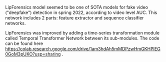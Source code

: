 LipForensics model seemed to be one of SOTA models for fake video ("deepfake") detection in spring 2022, according to video level AUC. This network includes 2 parts: feature extractor and sequence classifier networks.

LipForensics was improved by adding a time-series transformation module called Temporal Transformer Network between its sub-modules. 
The code can be found here https://colab.research.google.com/drive/1am3hdAh5mMDPzwHmGKHPIEG0GoM3pUKO?usp=sharing .
